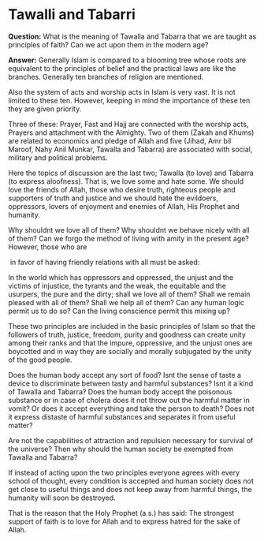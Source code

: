 Tawalli and Tabarri
===================

**Question:** What is the meaning of Tawalla and Tabarra that we are
taught as principles of faith? Can we act upon them in the modern age?

**Answer:** Generally Islam is compared to a blooming tree whose roots
are equivalent to the principles of belief and the practical laws are
like the branches. Generally ten branches of religion are mentioned.

Also the system of acts and worship acts in Islam is very vast. It is
not limited to these ten. However, keeping in mind the importance of
these ten they are given priority.

Three of these: Prayer, Fast and Hajj are connected with the worship
acts, Prayers and attachment with the Almighty. Two of them (Zakah and
Khums) are related to economics and pledge of Allah and five (Jihad, Amr
bil Maroof, Nahy Anil Munkar, Tawalla and Tabarra) are associated with
social, military and political problems.

Here the topics of discussion are the last two; Tawalla (to love) and
Tabarra (to express aloofness). That is, we love some and hate some. We
should love the friends of Allah, those who desire truth, righteous
people and supporters of truth and justice and we should hate the
evildoers, oppressors, lovers of enjoyment and enemies of Allah, His
Prophet and humanity.

Why shouldnt we love all of them? Why shouldnt we behave nicely with all
of them? Can we forgo the method of living with amity in the present
age? However, those who are

 in favor of having friendly relations with all must be asked:

In the world which has oppressors and oppressed, the unjust and the
victims of injustice, the tyrants and the weak, the equitable and the
usurpers, the pure and the dirty; shall we love all of them? Shall we
remain pleased with all of them? Shall we help all of them? Can any
human logic permit us to do so? Can the living conscience permit this
mixing up?

These two principles are included in the basic principles of Islam so
that the followers of truth, justice, freedom, purity and goodness can
create unity among their ranks and that the impure, oppressive, and the
unjust ones are boycotted and in way they are socially and morally
subjugated by the unity of the good people.

Does the human body accept any sort of food? Isnt the sense of taste a
device to discriminate between tasty and harmful substances? Isnt it a
kind of Tawalla and Tabarra? Does the human body accept the poisonous
substance or in case of cholera does it not throw out the harmful matter
in vomit? Or does it accept everything and take the person to death?
Does not it express distaste of harmful substances and separates it from
useful matter?

Are not the capabilities of attraction and repulsion necessary for
survival of the universe? Then why should the human society be exempted
from Tawalla and Tabarra?

If instead of acting upon the two principles everyone agrees with every
school of thought, every condition is accepted and human society does
not get close to useful things and does not keep away from harmful
things, the humanity will soon be destroyed.

That is the reason that the Holy Prophet (a.s.) has said: The strongest
support of faith is to love for Allah and to express hatred for the sake
of Allah.
